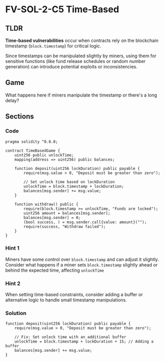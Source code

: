 # FV-SOL-2-C5 Time-Based

## TLDR

**Time-based vulnerabilities** occur when contracts rely on the blockchain timestamp (`block.timestamp`) for critical logic.

Since timestamps can be manipulated slightly by miners, using them for sensitive functions (like fund release schedules or random number generation) can introduce potential exploits or inconsistencies.

## Game

What happens here if miners manipulate the timestamp or there's a long delay?

## Sections
### Code
```solidity
pragma solidity ^0.8.0;

contract TimeBasedGame {
    uint256 public unlockTime;
    mapping(address => uint256) public balances;

    function deposit(uint256 lockDuration) public payable {
        require(msg.value > 0, "Deposit must be greater than zero");

        // Set unlock time based on lockDuration
        unlockTime = block.timestamp + lockDuration;
        balances[msg.sender] += msg.value;
    }

    function withdraw() public {
        require(block.timestamp >= unlockTime, "Funds are locked");
        uint256 amount = balances[msg.sender];
        balances[msg.sender] = 0;
        (bool success, ) = msg.sender.call{value: amount}("");
        require(success, "Withdraw failed");
    }
}

```


### Hint 1
Miners have some control over `block.timestamp` and can adjust it slightly. Consider what happens if a miner sets `block.timestamp` slightly ahead or behind the expected time, affecting `unlockTime`


### Hint 2
When setting time-based constraints, consider adding a buffer or alternative logic to handle small timestamp manipulations.


### Solution
```solidity
function deposit(uint256 lockDuration) public payable {
    require(msg.value > 0, "Deposit must be greater than zero");
    
    // Fix: Set unlock time with an additional buffer
    unlockTime = block.timestamp + lockDuration + 15; // Adding a buffer
    balances[msg.sender] += msg.value;
}
```


